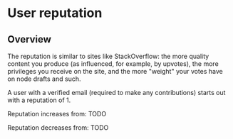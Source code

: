 # User reputation

## Overview

The reputation is similar to sites like StackOverflow: the more quality content you produce (as influenced, for example, by upvotes), the more privileges you receive on the site, and the more "weight" your votes have on node drafts and such.

A user with a verified email (required to make any contributions) starts out with a reputation of 1.

Reputation increases from:
TODO

Reputation decreases from:
TODO